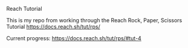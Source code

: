 Reach Tutorial

This is my repo from working through the Reach Rock, Paper, Scissors Tutorial https://docs.reach.sh/tut/rps/ 

Current progress: https://docs.reach.sh/tut/rps/#tut-4  